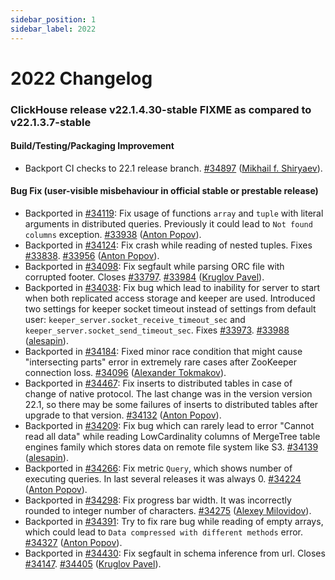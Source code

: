 ```yaml
---
sidebar_position: 1
sidebar_label: 2022
---
```


# 2022 Changelog
### ClickHouse release v22.1.4.30-stable FIXME as compared to v22.1.3.7-stable

#### Build/Testing/Packaging Improvement
* Backport CI checks to 22.1 release branch. [#34897](https://github.com/ClickHouse/ClickHouse/pull/34897) ([Mikhail f. Shiryaev](https://github.com/Felixoid)).

#### Bug Fix (user-visible misbehaviour in official stable or prestable release)

* Backported in [#34119](https://github.com/ClickHouse/ClickHouse/issues/34119): Fix usage of functions `array` and `tuple` with literal arguments in distributed queries. Previously it could lead to `Not found columns` exception. [#33938](https://github.com/ClickHouse/ClickHouse/pull/33938) ([Anton Popov](https://github.com/CurtizJ)).
* Backported in [#34124](https://github.com/ClickHouse/ClickHouse/issues/34124): Fix crash while reading of nested tuples. Fixes [#33838](https://github.com/ClickHouse/ClickHouse/issues/33838). [#33956](https://github.com/ClickHouse/ClickHouse/pull/33956) ([Anton Popov](https://github.com/CurtizJ)).
* Backported in [#34098](https://github.com/ClickHouse/ClickHouse/issues/34098): Fix segfault while parsing ORC file with corrupted footer. Closes [#33797](https://github.com/ClickHouse/ClickHouse/issues/33797). [#33984](https://github.com/ClickHouse/ClickHouse/pull/33984) ([Kruglov Pavel](https://github.com/Avogar)).
* Backported in [#34038](https://github.com/ClickHouse/ClickHouse/issues/34038): Fix bug which lead to inability for server to start when both replicated access storage and keeper are used. Introduced two settings for keeper socket timeout instead of settings from default user: `keeper_server.socket_receive_timeout_sec` and `keeper_server.socket_send_timeout_sec`. Fixes [#33973](https://github.com/ClickHouse/ClickHouse/issues/33973). [#33988](https://github.com/ClickHouse/ClickHouse/pull/33988) ([alesapin](https://github.com/alesapin)).
* Backported in [#34184](https://github.com/ClickHouse/ClickHouse/issues/34184): Fixed minor race condition that might cause "intersecting parts" error in extremely rare cases after ZooKeeper connection loss. [#34096](https://github.com/ClickHouse/ClickHouse/pull/34096) ([Alexander Tokmakov](https://github.com/tavplubix)).
* Backported in [#34467](https://github.com/ClickHouse/ClickHouse/issues/34467): Fix inserts to distributed tables in case of change of native protocol. The last change was in the version version 22.1, so there may be some failures of inserts to distributed tables after upgrade to that version. [#34132](https://github.com/ClickHouse/ClickHouse/pull/34132) ([Anton Popov](https://github.com/CurtizJ)).
* Backported in [#34209](https://github.com/ClickHouse/ClickHouse/issues/34209): Fix bug which can rarely lead to error "Cannot read all data" while reading LowCardinality columns of MergeTree table engines family which stores data on remote file system like S3. [#34139](https://github.com/ClickHouse/ClickHouse/pull/34139) ([alesapin](https://github.com/alesapin)).
* Backported in [#34266](https://github.com/ClickHouse/ClickHouse/issues/34266): Fix metric `Query`, which shows number of executing queries. In last several releases it was always 0. [#34224](https://github.com/ClickHouse/ClickHouse/pull/34224) ([Anton Popov](https://github.com/CurtizJ)).
* Backported in [#34298](https://github.com/ClickHouse/ClickHouse/issues/34298): Fix progress bar width. It was incorrectly rounded to integer number of characters. [#34275](https://github.com/ClickHouse/ClickHouse/pull/34275) ([Alexey Milovidov](https://github.com/alexey-milovidov)).
* Backported in [#34391](https://github.com/ClickHouse/ClickHouse/issues/34391): Try to fix rare bug while reading of empty arrays, which could lead to `Data compressed with different methods` error. [#34327](https://github.com/ClickHouse/ClickHouse/pull/34327) ([Anton Popov](https://github.com/CurtizJ)).
* Backported in [#34430](https://github.com/ClickHouse/ClickHouse/issues/34430): Fix segfault in schema inference from url. Closes [#34147](https://github.com/ClickHouse/ClickHouse/issues/34147). [#34405](https://github.com/ClickHouse/ClickHouse/pull/34405) ([Kruglov Pavel](https://github.com/Avogar)).

